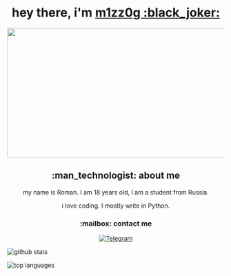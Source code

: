 <h1 align="center"> hey there, i'm <a href="https://github.com/m1zz0g">m1zz0g :black_joker:</a>
</h1>

<p align="center">
  <img src="https://media.giphy.com/media/dWesBcTLavkZuG35MI/giphy.gif" width="600" height="300"/>
</p>

<h2 align="center"> :man_technologist: about me</h2>
<p align="center"> my name is Roman. I am 18 years old, I am a student from Russia.</p>
<p align="center"> i love coding. I mostly write in Python.</p>

<h3 align="center"> :mailbox: contact me</h3>
<p align="center"> 
  <a href="https://t.me/m1zz0g">
    <img src="https://img.shields.io/badge/-Telegram-black?style=flat&logo=telegram" alt="Telegram"/>
  </a>
</p>

![github stats](https://github-readme-stats.vercel.app/api?username=m1zz0g&show_icons=true&title_color=f6c32c&icon_color=f6c32c&text_color=9f9f9f&bg_color=151515&count_private=true)

![top languages](https://github-readme-stats.vercel.app/api/top-langs/?username=m1zz0g&show_icons=true&title_color=f6c32c&icon_color=f6c32c&text_color=9f9f9f&bg_color=151515&count_private=true&layout=compact)
